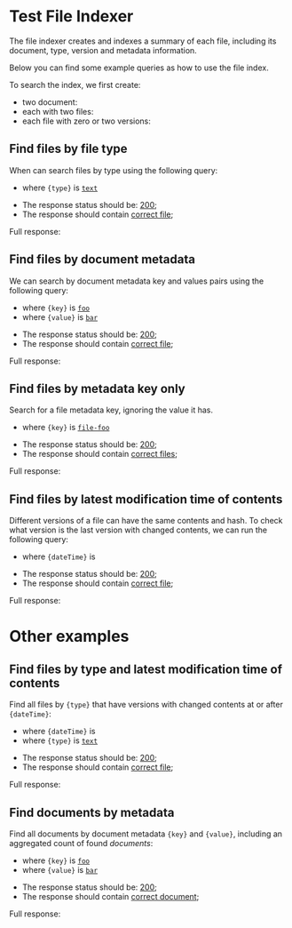 # Test File Indexer

The file indexer creates and indexes a summary of each file, including its document, type, version and metadata information.

Below you can find some example queries as how to use the file index.

[ ](- "#docIds=createDocuments()")
[ ](- "#fileIds=createFiles()")
[ ](- "#versionIds=createVersions()")

To search the index, we first create: 

 - two document: [ ](- "c:echo=#docIds")
 - each with two files: [ ](- "c:echo=#fileIds")
 - each file with zero or two versions: [ ](- "c:echo=#versionIds")

## Find files by file type
When can search files by type using the following query:

[ ](- "ext:embed=getEsQuerySearchByFileType()")

 - where `{type}` is [`text`](- "#fileType")

[ ](- "#result=searchEsQuerySearchByFileType(#fileType)")

 - The response status should be: [200](- "?=#result.status");
 - The response should contain [correct file](- "?=#result.found");

Full response:
[ ](- "ext:embed=#result.body")

## Find files by document metadata
We can search by document metadata key and values pairs using the following query:

[ ](- "ext:embed=getEsQuerySearchByDocMetadata()")

 - where `{key}` is [`foo`](- "#docMetaKey")
 - where `{value}` is [`bar`](- "#docMetaValue")

[ ](- "#result=searchEsQuerySearchByDocMetadata(#docMetaKey, #docMetaValue)")

 - The response status should be: [200](- "?=#result.status");
 - The response should contain [correct file](- "?=#result.found");

Full response:
[ ](- "ext:embed=#result.body")



## Find files by metadata key only

Search for a file metadata key, ignoring the value it has.

[ ](- "ext:embed=getEsQuerySearchByFileMetadataKey()")

 - where `{key}` is [`file-foo`](- "#fileMetaKey")

[ ](- "#result=searchEsQuerySearchByFileMetadataKey(#fileMetaKey)")

 - The response status should be: [200](- "?=#result.status");
 - The response should contain [correct files](- "?=#result.found");

Full response:
[ ](- "ext:embed=#result.body")

## Find files by latest modification time of contents
Different versions of a file can have the same contents and hash.
To check what version is the last version with changed contents, we can run the following query:

[ ](- "ext:embed=getEsQuerySearchByContentsLastModified()")

 - where `{dateTime}` is [ ](- "c:echo=getDateTime()")

[ ](- "#result=searchEsQuerySearchByContentsLastModified()")

 - The response status should be: [200](- "?=#result.status");
 - The response should contain [correct file](- "?=#result.found");

Full response:
[ ](- "ext:embed=#result.body")

# Other examples

## Find files by type and latest modification time of contents

Find all files by `{type}` that have versions with changed contents at or after `{dateTime}`:

[ ](- "ext:embed=getEsQuerySearchByFileTypeAndContentsLastModified()")

 - where `{dateTime}` is [ ](- "c:echo=getDateTime()")
 - where `{type}` is [`text`](- "#type")

[ ](- "#result=searchEsQuerySearchByFileTypeAndContentsLastModified(#type)")

 - The response status should be: [200](- "?=#result.status");
 - The response should contain [correct file](- "?=#result.found");

Full response:
[ ](- "ext:embed=#result.body")


## Find documents by metadata

Find all documents by document metadata `{key}` and `{value}`, including an aggregated count of found _documents_:

[ ](- "ext:embed=getEsQuerySearchDocsByMetadata()")

 - where `{key}` is [`foo`](- "#docMetaKey")
 - where `{value}` is [`bar`](- "#docMetaValue")

[ ](- "#result=searchEsQueryDocsByMetadata(#docMetaKey, #docMetaValue)")

 - The response status should be: [200](- "?=#result.status");
 - The response should contain [correct document](- "?=#result.found");

Full response:
[ ](- "ext:embed=#result.body")
